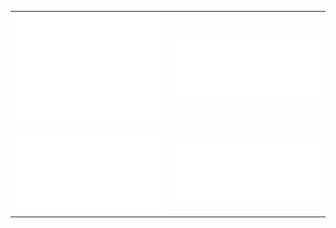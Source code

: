 <table>
  <tr>
    <td><img src="/github-metrics.svg" alt="Metrics" width="100%"></td>
    <td><img src="/metrics.plugin.activity.svg" alt="Metrics 2" width="100%"></td>
  </tr>
  <tr>
    <td><img src="/metrics.plugin.music.recent.svg" alt="Metrics 4" width="100%"></td>
    <td><img src="/metrics.plugin.repositories.pinned.svg" alt="Metrics 5" width="100%"></td>
  </tr>
</table>
